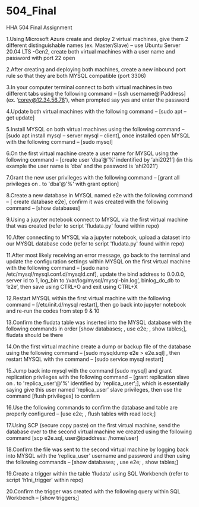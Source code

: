 # 504_Final
HHA 504 Final Assignment

1.Using Microsoft Azure create and deploy 2 virtual machines, give them 2 
different distinguishable names (ex. Master/Slave) – use Ubuntu Server 20.04 
LTS -Gen2, create both virtual machines with a user name and password with port 
22 open

2.After creating and deploying both machines, create a new inbound port rule 
so that they are both MYSQL compatible (port 3306)

3.In your computer terminal connect to both virtual machines in two different 
tabs using the following command – [ssh username@IPaddress] 
(ex. ‘corey@12.34.56.78’), when prompted say yes and enter the password

4.Update both virtual machines with the following command – 
[sudo apt – get update]

5.Install MYSQL on both virtual machines using the following command – 
[sudo apt install mysql – server mysql – client], once installed open MYSQL 
with the following command – [sudo mysql]

6.On the first virtual machine create a user name for MYSQL using the 
following command – [create user ‘dba’@’%’ indentified by ‘ahi2021’] 
(in this example the user name is ‘dba’ and the password is ‘ahi2021’)

7.Grant the new user privileges with the following command – 
[grant all privileges on *.* to 'dba'@'%' with grant option]

8.Create a new database in MYSQL named e2e with the following command – [
create database e2e], confirm it was created with the following command – [show databases]

9.Using a jupyter notebook connect to MYSQL via the first virtual machine that 
was created (refer to script 'fludata.py' found within repo)

10.After connecting to MYSQL via a jupyter notebook, upload a dataset into our 
MYSQL database code (refer to script 'fludata.py' found within repo) 

11.After most likely receiving an error message, go back to the terminal and 
update the configuration settings within MYSQL on the first virtual machine with 
the following command – [sudo nano /etc/mysql/mysql.conf.d/mysqld.cnf], update 
the bind address to 0.0.0.0, server id to 1, log_bin to ‘/var/log/mysql/mysql-bin.log’, 
binlog_do_db to ‘e2e’, then save using CTRL+O and exit using CTRL+X

12.Restart MYSQL within the first virtual machine with the following command – 
[/etc/init.d/mysql restart], then go back into jupyter notebook and re-run the 
codes from step 9 & 10

13.Confirm the fludata table was inserted into the MYSQL database with the 
following commands in order [show databases; , use e2e; , show tables;], 
fludata should be there

14.On the first virtual machine create a dump or backup file of the database 
using the following command – [sudo mysqldump e2e > e2e.sql] , then restart 
MYSQL with the command – [sudo service mysql restart]

15.Jump back into mysql with the command [sudo mysql] and grant replication 
privileges with the following command – 
[grant replication slave on *.* to 'replica_user'@'%' identified by 'replica_user';], 
which is essentially saying give this user named ‘replica_user’ slave privileges, 
then use the command [flush privileges] to confirm

16.Use the following commands to confirm the database and table are properly 
configured – [use e2e; , flush tables with read lock;]

17.Using SCP (secure copy paste) on the first virtual machine, send the database 
over to the second virtual machine we created using the following command 
[scp e2e.sql, user@ipaddress: /home/user]

18.Confirm the file was sent to the second virtual machine by logging back into 
MYSQL with the ‘replica_user’ username and password and then using the following 
commands – [show databases; , use e2e; , show tables;]

19.Create a trigger within the table ‘fludata’ using SQL Workbench 
(refer to script 'h1ni_trigger' within repo)
 
20.Confirm the trigger was created with the following query within 
SQL Workbench – [show triggers;]

